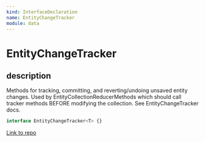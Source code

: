 ```yaml
---
kind: InterfaceDeclaration
name: EntityChangeTracker
module: data
---
```


# EntityChangeTracker

## description

Methods for tracking, committing, and reverting/undoing unsaved entity changes.
Used by EntityCollectionReducerMethods which should call tracker methods BEFORE modifying the collection.
See EntityChangeTracker docs.

```ts
interface EntityChangeTracker<T> {}
```

[Link to repo](https://github.com/ngrx/platform/blob/master/modules/data/src/reducers/entity-change-tracker.ts#L11-L262)

